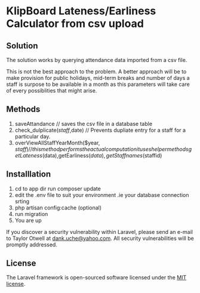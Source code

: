 # KlipBoard Lateness/Earliness Calculator from csv upload


## Solution
The solution works by querying attendance data imported from a csv file.

This is not the best approach to the problem. A better approach will be to make provision for public holidays, mid-term breaks and number of days a staff is surpose to be available in a month as this parameters will take care of every possiblities that might arise.


## Methods
1. saveAttandance // saves the csv file in a database table
2. check_dulplicate($staff,$date) // Prevents dupliate entry for a staff for a particular day.
3. overViewAllStaffYearMonth($year, $staff) // this method performs the actual computation it uses helper methods           getLateness($data),getEarliness($data), getStaffnames($staffid)


## Installlation
1. cd to app dir run composer update
2. edit the .env file to suit your environment .ie your database connection srting
3. php artisan config:cache (optional)
4. run migration  
5. You are up


If you discover a security vulnerability within Laravel, please send an e-mail to Taylor Otwell at dank.uche@yahoo.com. All security vulnerabilities will be promptly addressed.

## License

The Laravel framework is open-sourced software licensed under the [MIT license](http://opensource.org/licenses/MIT).

